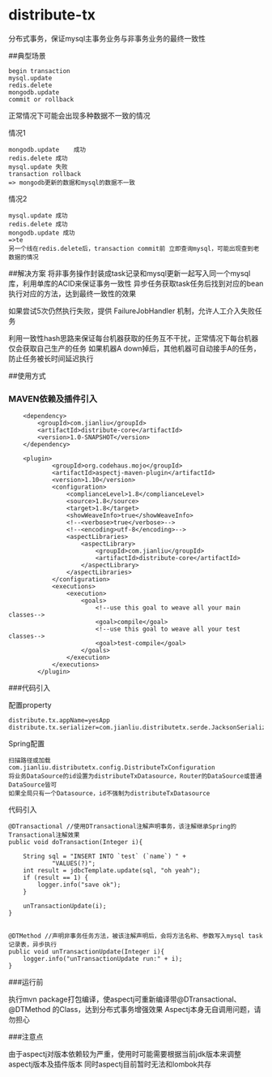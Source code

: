 # distribute-tx
分布式事务，保证mysql主事务业务与非事务业务的最终一致性

##典型场景

    begin transaction
    mysql.update 
    redis.delete
    mongodb.update
    commit or rollback
    
正常情况下可能会出现多种数据不一致的情况

情况1
 
    mongodb.update    成功
    redis.delete 成功
    mysql.update 失败
    transaction rollback
    => mongodb更新的数据和mysql的数据不一致

     
情况2
  
    mysql.update 成功
    redis.delete 成功
    mongodb.update 成功
    =>te
    另一个线在redis.delete后，transaction commit前 立即查询mysql，可能出现查到老数据的情况
    
##解决方案
将非事务操作封装成task记录和mysql更新一起写入同一个mysql库，利用单库的ACID来保证事务一致性
异步任务获取task任务后找到对应的bean执行对应的方法，达到最终一致性的效果

如果尝试5次仍然执行失败，提供    FailureJobHandler 机制，允许人工介入失败任务

利用一致性hash思路来保证每台机器获取的任务互不干扰，正常情况下每台机器仅会获取自己生产的任务
如果机器A down掉后，其他机器可自动接手A的任务，防止任务被长时间延迟执行

##使用方式

### MAVEN依赖及插件引入

        <dependency>
            <groupId>com.jianliu</groupId>
            <artifactId>distribute-core</artifactId>
            <version>1.0-SNAPSHOT</version>
        </dependency>
        
        <plugin>
                <groupId>org.codehaus.mojo</groupId>
                <artifactId>aspectj-maven-plugin</artifactId>
                <version>1.10</version>
                <configuration>
                    <complianceLevel>1.8</complianceLevel>
                    <source>1.8</source>
                    <target>1.8</target>
                    <showWeaveInfo>true</showWeaveInfo>
                    <!--<verbose>true</verbose>-->
                    <!--<encoding>utf-8</encoding>-->
                    <aspectLibraries>
                        <aspectLibrary>
                            <groupId>com.jianliu</groupId>
                            <artifactId>distribute-core</artifactId>
                        </aspectLibrary>
                    </aspectLibraries>
                </configuration>
                <executions>
                    <execution>
                        <goals>
                            <!--use this goal to weave all your main classes-->
                            <goal>compile</goal>
                            <!--use this goal to weave all your test classes-->
                            <goal>test-compile</goal>
                        </goals>
                    </execution>
                </executions>
            </plugin>        

###代码引入

配置property

    distribute.tx.appName=yesApp
    distribute.tx.serializer=com.jianliu.distributetx.serde.JacksonSerializer

Spring配置

    扫描路径或加载
    com.jianliu.distributetx.config.DistributeTxConfiguration   
    将业务DataSource的id设置为distributeTxDatasource，Router的DataSource或普通DataSource皆可
    如果全局只有一个Datasource，id不强制为distributeTxDatasource
    
代码引入

    @DTransactional //使用DTransactional注解声明事务，该注解继承Spring的Transactional注解效果
    public void doTransaction(Integer i){

        String sql = "INSERT INTO `test` (`name`) " +
                "VALUES(?)";
        int result = jdbcTemplate.update(sql, "oh yeah");
        if (result == 1) {
            logger.info("save ok");
        }

        unTransactionUpdate(i);
    }


    @DTMethod //声明非事务任务方法，被该注解声明后，会将方法名称、参数写入mysql task记录表，异步执行
    public void unTransactionUpdate(Integer i){
        logger.info("unTransactionUpdate run:" + i);
    }    

###运行前

执行mvn package打包编译，使aspectj可重新编译带@DTransactional、 @DTMethod 的Class，达到分布式事务增强效果
Aspectj本身无自调用问题，请勿担心    

###注意点

由于aspectj对版本依赖较为严重，使用时可能需要根据当前jdk版本来调整aspectj版本及插件版本
同时aspectj目前暂时无法和lombok共存